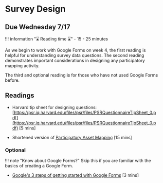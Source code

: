 # Survey Design

## Due Wednesday 7/17

!!! information "⌛ Reading time ⌛"
    - 15 - 25 minutes

As we begin to work with Google Forms on week 4, the first reading is helpful for understanding survey data questions. The second reading demonstrates important considerations in designing any participatory mapping activity. 

The third and optional reading is for those who have not used Google Forms before. 

## Readings

- Harvard tip sheet for designing questions:
[https://psr.iq.harvard.edu/files/psr/files/PSRQuestionnaireTipSheet_0.pdf](https://psr.iq.harvard.edu/files/psr/files/PSRQuestionnaireTipSheet_0.pdf) [5 mins]

- Shortened version of [Participatory Asset Mapping](../../materials/readings/AssetMappingToolkitShortenedforAA191.pdf) [15 mins]

### Optional

!!! note "Know about Google Forms?"
    Skip this if you are familiar with the basics of creating a Google Form.

- [Google's 3 steps of getting started with Google Forms](https://edu.gcfglobal.org/en/google-forms/getting-started-with-google-forms/1/) [3 mins]
